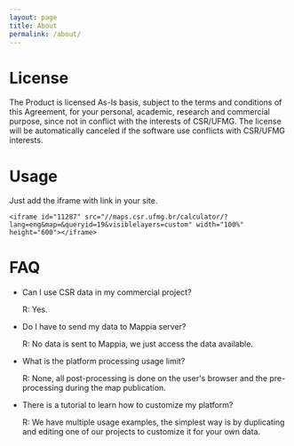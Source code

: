 ```yaml
---
layout: page
title: About
permalink: /about/
---
```


# License

The Product is licensed As-Is basis, subject to the terms and conditions of this Agreement, for your personal, academic, research and commercial purpose, since not in conflict with the interests of CSR/UFMG. The license will be automatically canceled if the software use conflicts with CSR/UFMG interests.

# Usage

Just add the iframe with link in your site.

```
<iframe id="11287" src="//maps.csr.ufmg.br/calculator/?lang=eng&map=&queryid=19&visiblelayers=custom" width="100%" height="600"></iframe>
```

# FAQ

- Can I use CSR data in my commercial project?

   R: Yes.

- Do I have to send my data to Mappia server?
 
   R: No data is sent to Mappia, we just access the data available.

- What is the platform processing usage limit?
 
   R: None, all post-processing is done on the user's browser and the pre-processing during the map publication.

- There is a tutorial to learn how to customize my platform?
 
   R: We have multiple usage examples, the simplest way is by duplicating and editing one of our projects to customize it for your own data.
